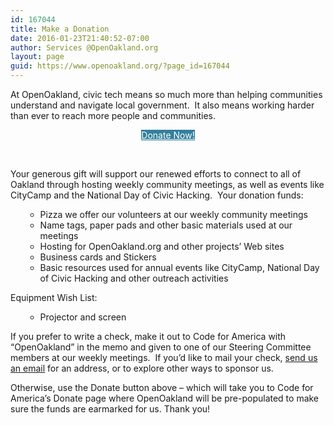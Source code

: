 ```yaml
---
id: 167044
title: Make a Donation
date: 2016-01-23T21:40:52-07:00
author: Services @OpenOakland.org
layout: page
guid: https://www.openoakland.org/?page_id=167044
---
```

At OpenOakland, civic tech means so much more than helping communities understand and navigate local government. &nbsp;It also means working harder than ever to reach more people and communities.

<p style="text-align: center;">
  <a class="fasc-button fasc-size-xlarge fasc-type-glossy fasc-rounded-medium" style="background-color: #33809e; color: #ffffff;" target="_blank" href="https://secure.codeforamerica.org/page/contribute/donate-to-a-brigade-today?source_codes=openoakland-website&brigade=Open%20Oakland">Donate Now!</a>
</p>

&nbsp;

Your generous gift&nbsp;will support our renewed efforts to connect&nbsp;to all of Oakland through hosting weekly community meetings, as well as events like CityCamp and the National Day of Civic Hacking. &nbsp;Your donation funds:

<li style="list-style-type: none;">
  <ul>
    <li style="list-style-type: none;">
      <ul>
        <li>
          Pizza we offer our volunteers at our weekly community meetings
        </li>
        <li>
          Name tags, paper pads and other basic materials used at our meetings
        </li>
        <li>
          Hosting for OpenOakland.org and other projects&#8217; Web sites
        </li>
        <li>
          Business cards and Stickers
        </li>
        <li>
          Basic resources used for annual events like CityCamp,&nbsp;National Day of Civic Hacking and&nbsp;other outreach activities
        </li>
      </ul>
    </li>
  </ul>
</li>

Equipment Wish List:

<li style="list-style-type: none;">
  <ul>
    <li style="list-style-type: none;">
      <ul>
        <li>
          Projector and screen
        </li>
      </ul>
    </li>
  </ul>
</li>

If you prefer to write a check, make it out to Code for America with &#8220;OpenOakland&#8221; in the memo and given to one of our Steering Committee members at our weekly meetings. &nbsp;If you&#8217;d like to mail your check, [send us an email](mailto:fundraising@openoakland.org) for an address, or to explore other ways to sponsor us.

Otherwise, use the Donate button above &#8211; which will take you to Code for America&#8217;s Donate page where OpenOakland will be pre-populated to make sure the funds are earmarked for us. Thank you!